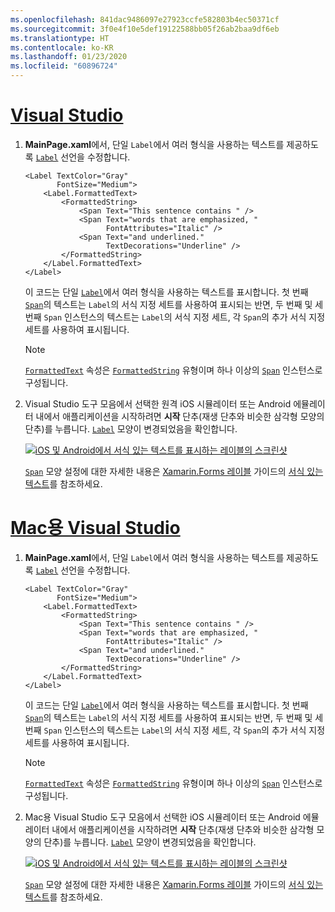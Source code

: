 ```yaml
---
ms.openlocfilehash: 841dac9486097e27923ccfe582803b4ec50371cf
ms.sourcegitcommit: 3f0e4f10e5def19122588bb05f26ab2baa9df6eb
ms.translationtype: HT
ms.contentlocale: ko-KR
ms.lasthandoff: 01/23/2020
ms.locfileid: "60896724"
---
```

# <a name="visual-studiotabvswin"></a>[Visual Studio](#tab/vswin)

1. **MainPage.xaml**에서, 단일 `Label`에서 여러 형식을 사용하는 텍스트를 제공하도록 [`Label`](xref:Xamarin.Forms.Label) 선언을 수정합니다.

    ```xaml
    <Label TextColor="Gray"
           FontSize="Medium">
        <Label.FormattedText>
            <FormattedString>
                <Span Text="This sentence contains " />
                <Span Text="words that are emphasized, "
                      FontAttributes="Italic" />
                <Span Text="and underlined."
                      TextDecorations="Underline" />
            </FormattedString>
        </Label.FormattedText>
    </Label>
    ```

    이 코드는 단일 [`Label`](xref:Xamarin.Forms.Label)에서 여러 형식을 사용하는 텍스트를 표시합니다. 첫 번째 [`Span`](xref:Xamarin.Forms.Span)의 텍스트는 `Label`의 서식 지정 세트를 사용하여 표시되는 반면, 두 번째 및 세 번째 `Span` 인스턴스의 텍스트는 `Label`의 서식 지정 세트, 각 `Span`의 추가 서식 지정 세트를 사용하여 표시됩니다.

    > [!NOTE]
    > [`FormattedText`](xref:Xamarin.Forms.Label.FormattedText) 속성은 [`FormattedString`](xref:Xamarin.Forms.FormattedString) 유형이며 하나 이상의 [`Span`](xref:Xamarin.Forms.Span) 인스턴스로 구성됩니다.

1. Visual Studio 도구 모음에서 선택한 원격 iOS 시뮬레이터 또는 Android 에뮬레이터 내에서 애플리케이션을 시작하려면 **시작** 단추(재생 단추와 비슷한 삼각형 모양의 단추)를 누릅니다. [`Label`](xref:Xamarin.Forms.Label) 모양이 변경되었음을 확인합니다.

    [![iOS 및 Android에서 서식 있는 텍스트를 표시하는 레이블의 스크린샷](../images/label-formatted-text.png "서식 있는 텍스트를 포함하는 레이블")](../images/label-formatted-text-large.png#lightbox "서식 있는 텍스트를 포함하는 레이블")

    [`Span`](xref:Xamarin.Forms.Span) 모양 설정에 대한 자세한 내용은 [Xamarin.Forms 레이블](~/xamarin-forms/user-interface/text/label.md) 가이드의 [서식 있는 텍스트](~/xamarin-forms/user-interface/text/label.md#formatted-text)를 참조하세요.

# <a name="visual-studio-for-mactabvsmac"></a>[Mac용 Visual Studio](#tab/vsmac)

1. **MainPage.xaml**에서, 단일 `Label`에서 여러 형식을 사용하는 텍스트를 제공하도록 [`Label`](xref:Xamarin.Forms.Label) 선언을 수정합니다.

    ```xaml
    <Label TextColor="Gray"
           FontSize="Medium">
        <Label.FormattedText>
            <FormattedString>
                <Span Text="This sentence contains " />
                <Span Text="words that are emphasized, "
                      FontAttributes="Italic" />
                <Span Text="and underlined."
                      TextDecorations="Underline" />
            </FormattedString>
        </Label.FormattedText>
    </Label>
    ```

    이 코드는 단일 [`Label`](xref:Xamarin.Forms.Label)에서 여러 형식을 사용하는 텍스트를 표시합니다. 첫 번째 [`Span`](xref:Xamarin.Forms.Span)의 텍스트는 `Label`의 서식 지정 세트를 사용하여 표시되는 반면, 두 번째 및 세 번째 `Span` 인스턴스의 텍스트는 `Label`의 서식 지정 세트, 각 `Span`의 추가 서식 지정 세트를 사용하여 표시됩니다.

    > [!NOTE]
    > [`FormattedText`](xref:Xamarin.Forms.Label.FormattedText) 속성은 [`FormattedString`](xref:Xamarin.Forms.FormattedString) 유형이며 하나 이상의 [`Span`](xref:Xamarin.Forms.Span) 인스턴스로 구성됩니다.

1. Mac용 Visual Studio 도구 모음에서 선택한 iOS 시뮬레이터 또는 Android 에뮬레이터 내에서 애플리케이션을 시작하려면 **시작** 단추(재생 단추와 비슷한 삼각형 모양의 단추)를 누릅니다. [`Label`](xref:Xamarin.Forms.Label) 모양이 변경되었음을 확인합니다.

    [![iOS 및 Android에서 서식 있는 텍스트를 표시하는 레이블의 스크린샷](../images/label-formatted-text.png "서식 있는 텍스트를 포함하는 레이블")](../images/label-formatted-text-large.png#lightbox "서식 있는 텍스트를 포함하는 레이블")

    [`Span`](xref:Xamarin.Forms.Span) 모양 설정에 대한 자세한 내용은 [Xamarin.Forms 레이블](~/xamarin-forms/user-interface/text/label.md) 가이드의 [서식 있는 텍스트](~/xamarin-forms/user-interface/text/label.md#formatted-text)를 참조하세요.
